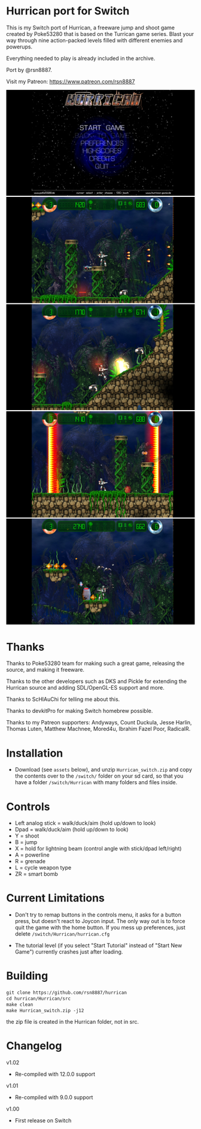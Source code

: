 # Hurrican port for Switch

This is my Switch port of Hurrican, a freeware jump and shoot game created by Poke53280 that is based on the Turrican game series. Blast your way through nine action-packed levels filled with different enemies and powerups.

Everything needed to play is already included in the archive.

Port by @rsn8887.

Visit my Patreon:
https://www.patreon.com/rsn8887

![](/Hurrican/switchdata/screenshots/Hurrican_Switch_1.jpg)
![](/Hurrican/switchdata/screenshots/Hurrican_Switch_2.jpg)
![](/Hurrican/switchdata/screenshots/Hurrican_Switch_3.jpg)
![](/Hurrican/switchdata/screenshots/Hurrican_Switch_4.jpg)
![](/Hurrican/switchdata/screenshots/Hurrican_Switch_5.jpg)

# Thanks

Thanks to Poke53280 team for making such a great game, releasing the source, and making it freeware. 

Thanks to the other developers such as DKS and Pickle for extending the Hurrican source and adding SDL/OpenGL-ES support and more.

Thanks to ScHlAuChi for telling me about this.

Thanks to devkitPro for making Switch homebrew possible.

Thanks to my Patreon supporters: Andyways, Count Duckula, Jesse Harlin, Thomas Luten, Matthew Machnee, Mored4u, Ibrahim Fazel Poor, RadicalR.

# Installation

- Download (see `assets` below), and unzip `Hurrican_switch.zip` and copy the contents over to the `/switch/` folder on your sd card, so that you have a folder `/switch/Hurrican` with many folders and files inside.

# Controls

 - Left analog stick = walk/duck/aim (hold up/down to look)
 - Dpad = walk/duck/aim (hold up/down to look)
 - Y = shoot
 - B = jump
 - X = hold for lightning beam (control angle with stick/dpad left/right)
 - A = powerline
 - R = grenade
 - L = cycle weapon type 
 - ZR = smart bomb

# Current Limitations

 - Don't try to remap buttons in the controls menu, it asks for a button press, but doesn't react to Joycon input. The only way out is to force quit the game with the home button. If you mess up preferences, just delete `/switch/Hurrican/hurrican.cfg`

 - The tutorial level (if you select "Start Tutorial" instead of "Start New Game") currently crashes just after loading.

# Building

```
git clone https://github.com/rsn8887/hurrican
cd hurrican/Hurrican/src
make clean
make Hurrican_switch.zip -j12
```
the zip file is created in the Hurrican folder, not in src.

# Changelog
v1.02

- Re-compiled with 12.0.0 support

v1.01

- Re-compiled with 9.0.0 support

v1.00

- First release on Switch